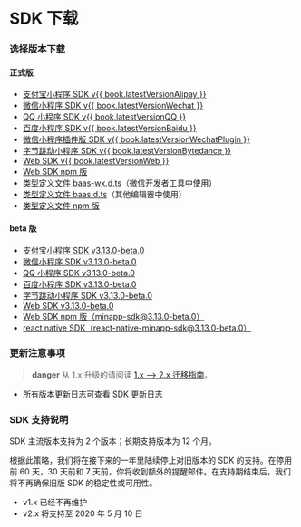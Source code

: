 <!-- ex_nonav -->

# SDK 下载

### 选择版本下载

#### 正式版

- [支付宝小程序 SDK v{{ book.latestVersionAlipay }}](https://dl.ifanr.cn/hydrogen/sdk/sdk-alipay.{{book.latestVersionAlipay}}.zip)
- [微信小程序 SDK v{{ book.latestVersionWechat }}](https://dl.ifanr.cn/hydrogen/sdk/sdk-wechat.{{book.latestVersionWechat}}.zip)
- [QQ 小程序 SDK v{{ book.latestVersionQQ }}](https://dl.ifanr.cn/hydrogen/sdk/sdk-qq.{{book.latestVersionQQ}}.zip)
- [百度小程序 SDK v{{ book.latestVersionBaidu }}](https://dl.ifanr.cn/hydrogen/sdk/sdk-baidu.{{book.latestVersionBaidu}}.zip)
- [微信小程序插件版 SDK v{{ book.latestVersionWechatPlugin }}](https://mp.weixin.qq.com/wxopen/pluginbasicprofile?action=intro&appid=wxc6b86e382a1e3294)
- [字节跳动小程序 SDK v{{ book.latestVersionBytedance }}](https://dl.ifanr.cn/hydrogen/sdk/sdk-bytedance.{{book.latestVersionBytedance}}.zip)
- [Web SDK v{{ book.latestVersionWeb }}](https://dl.ifanr.cn/hydrogen/sdk/sdk-web.{{book.latestVersionWeb}}.zip)
- [Web SDK npm 版](https://www.npmjs.com/package/minapp-sdk)
- [类型定义文件 baas-wx.d.ts](https://dl.ifanr.cn/hydrogen/sdk/baas-wx.d.ts)（微信开发者工具中使用）
- [类型定义文件 baas.d.ts](https://dl.ifanr.cn/hydrogen/sdk/baas.d.ts)（其他编辑器中使用）
- [类型定义文件 npm 版](https://www.npmjs.com/package/minapp-sdk-typings)

#### beta 版

- [支付宝小程序 SDK v3.13.0-beta.0](https://dl.ifanr.cn/hydrogen/sdk/sdk-alipay.3.13.0-beta.0.zip)
- [微信小程序 SDK v3.13.0-beta.0](https://dl.ifanr.cn/hydrogen/sdk/sdk-wechat.3.13.0-beta.0.zip)
- [QQ 小程序 SDK v3.13.0-beta.0](https://dl.ifanr.cn/hydrogen/sdk/sdk-qq.3.13.0-beta.0.zip)
- [百度小程序 SDK v3.13.0-beta.0](https://dl.ifanr.cn/hydrogen/sdk/sdk-baidu.3.13.0-beta.0.zip)
- [字节跳动小程序 SDK v3.13.0-beta.0](https://dl.ifanr.cn/hydrogen/sdk/sdk-bytedance.3.13.0-beta.0.zip)
- [Web SDK v3.13.0-beta.0](https://dl.ifanr.cn/hydrogen/sdk/sdk-web.3.13.0-beta.0.zip)
- [Web SDK npm 版（minapp-sdk@3.13.0-beta.0）](https://www.npmjs.com/package/minapp-sdk)
- [react native SDK（react-native-minapp-sdk@3.13.0-beta.0）](https://www.npmjs.com/package/react-native-minapp-sdk)

### 更新注意事项

> **danger**
> 从 1.x 升级的请阅读 [1.x --> 2.x 迁移指南](/js-sdk/migrate-from-v1.md)。

- 所有版本更新日志可查看 [SDK 更新日志](https://github.com/ifanrx/hydrogen-js-sdk/blob/master/CHANGELOG.md)

### SDK 支持说明

SDK 主流版本支持为 2 个版本；长期支持版本为 12 个月。

根据此策略，我们将在接下来的一年里陆续停止对旧版本的 SDK 的支持。在停用前 60 天，30 天前和 7 天前，你将收到额外的提醒邮件。在支持期结束后，我们将不再确保旧版 SDK 的稳定性或可用性。

 - v1.x 已经不再维护
 - v2.x 将支持至 2020 年 5 月 10 日

